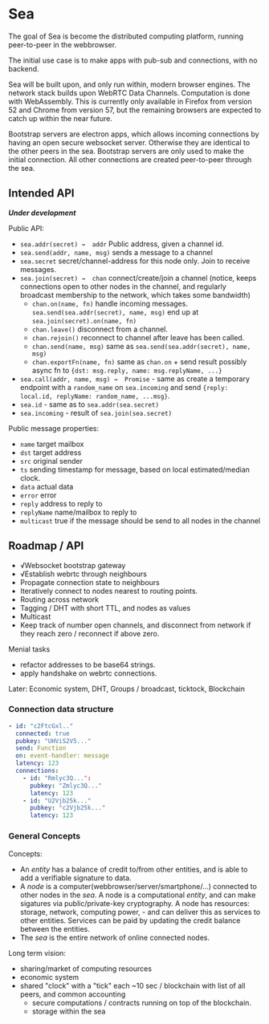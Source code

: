 # Sea

The goal of Sea is become the distributed computing platform, running peer-to-peer in the webbrowser. 

The initial use case is to make apps with pub-sub and connections, with no backend.

Sea will be built upon, and only run within, modern browser engines. The network stack builds upon WebRTC Data Channels. Computation is done with WebAssembly. This is currently only available in Firefox from version 52 and Chrome from version 57, but the remaining browsers are expected to catch up within the near future. 

Bootstrap servers are electron apps, which allows incoming connections by having an open secure websocket server. Otherwise they are identical to the other peers in the sea. Bootstrap servers are only used to make the initial connection. All other connections are created peer-to-peer through the sea.


## Intended API

***Under development***

Public API:

- `sea.addr(secret) →  addr` Public address, given a channel id.
- `sea.send(addr, name, msg)` sends a message to a channel
- `sea.secret` secret/channel-address for this node only. Join to receive messages.
- `sea.join(secret) →  chan` connect/create/join a channel (notice, keeps connections open to other nodes in the channel, and regularly broadcast membership to the network, which takes some bandwidth)
    - `chan.on(name, fn)` handle incoming messages. `sea.send(sea.addr(secret), name, msg)` end up at `sea.join(secret).on(name, fn)`
    - `chan.leave()` disconnect from a channel.
    - `chan.rejoin()` reconnect to channel after leave has been called.
    - `chan.send(name, msg)` same as `sea.send(sea.addr(secret), name, msg)`
    - `chan.exportFn(name, fn)` same as `chan.on` + send result possibly async fn to `{dst: msg.reply, name: msg.replyName, ...}`
- `sea.call(addr, name, msg) →  Promise` - same as create a temporary endpoint with a `random_name` on `sea.incoming` and send `{reply: local.id, replyName: random_name, ...msg}`.
- `sea.id` - same as to `sea.addr(sea.secret)`
- `sea.incoming` - result of `sea.join(sea.secret)`

Public message properties:

- `name` target mailbox
- `dst` target address
- `src` original sender
- `ts` sending timestamp for message, based on local estimated/median clock.
- `data` actual data
- `error` error
- `reply` address to reply to
- `replyName` name/mailbox to reply to
- `multicast` true if the message should be send to all nodes in the channel

## Roadmap / API

- √Websocket bootstrap gateway
- √Establish webrtc through neighbours
- Propagate connection state to neighbours
- Iteratively connect to nodes nearest to routing points.
- Routing across network
- Tagging / DHT with short TTL, and nodes as values
- Multicast
- Keep track of number open channels, and disconnect from network if they reach zero / reconnect if above zero.

Menial tasks
- refactor addresses to be base64 strings.
- apply handshake on webrtc connections.

Later: Economic system, DHT, Groups / broadcast, ticktock, Blockchain

### Connection data structure

```yaml
- id: "c2FtcGxl.."
  connected: true
  pubkey: "UHViS2V5..."
  send: Function
  on: event-handler: message
  latency: 123
  connections:
    - id: "Rmlyc3Q...":
      pubkey: "Zmlyc3Q..."
      latency: 123
    - id: "U2Vjb25k..."
      pubkey: "c2Vjb25k..."
      latency: 123
```


### General Concepts

Concepts:

- An *entity* has a balance of credit to/from other entities, and is able to add a verifiable signature to data.
- A *node* is a computer(webbrowser/server/smartphone/...) connected to other nodes in the *sea*. A node is a computational *entity*, and can make sigatures via public/private-key cryptography. A node has resources: storage, network, computing power, - and can deliver this as services to other entities. Services can be paid by updating the credit balance between the entities.
- The *sea* is the entire network of online connected nodes.

Long term vision:

- sharing/market of computing resources
- economic system
- shared "clock" with a "tick" each ~10 sec / blockchain with list of all peers, and common accounting
    - secure computations / contracts running on top of the blockchain.
    - storage within the sea
